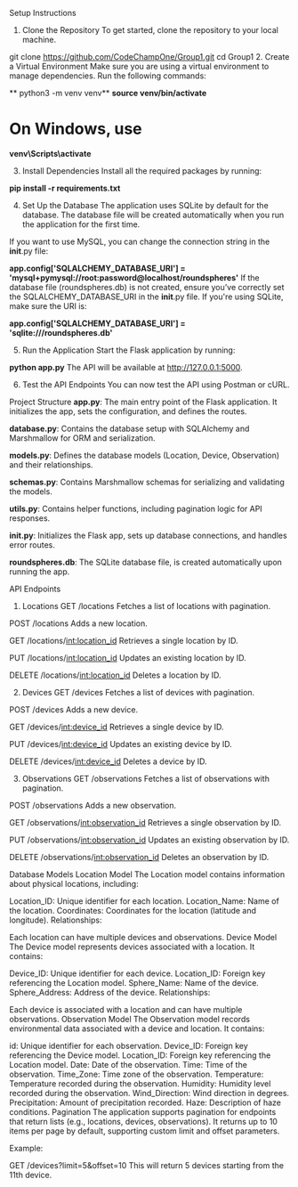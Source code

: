 Setup Instructions
1. Clone the Repository
To get started, clone the repository to your local machine.


git clone https://github.com/CodeChampOne/Group1.git
cd Group1
2. Create a Virtual Environment
Make sure you are using a virtual environment to manage dependencies. Run the following commands:

** python3 -m venv venv**
**source venv/bin/activate**   
# On Windows, use 
**venv\Scripts\activate**

3. Install Dependencies
Install all the required packages by running:

**pip install -r requirements.txt**

4. Set Up the Database
The application uses SQLite by default for the database. The database file will be created automatically when you run the application for the first time.

If you want to use MySQL, you can change the connection string in the __init__.py file:

**app.config['SQLALCHEMY_DATABASE_URI'] = 'mysql+pymysql://root:password@localhost/roundspheres'**
If the database file (roundspheres.db) is not created, ensure you’ve correctly set the SQLALCHEMY_DATABASE_URI in the __init__.py file. If you're using SQLite, make sure the URI is:

**app.config['SQLALCHEMY_DATABASE_URI'] = 'sqlite:///roundspheres.db'**

5. Run the Application
Start the Flask application by running:

**python app.py**
The API will be available at http://127.0.0.1:5000.

6. Test the API Endpoints
You can now test the API using Postman or cURL.

Project Structure
**app.py**: The main entry point of the Flask application. It initializes the app, sets the configuration, and defines the routes.

**database.py**: Contains the database setup with SQLAlchemy and Marshmallow for ORM and serialization.

**models.py**: Defines the database models (Location, Device, Observation) and their relationships.

**schemas.py**: Contains Marshmallow schemas for serializing and validating the models.

**utils.py**: Contains helper functions, including pagination logic for API responses.

**__init__.py**: Initializes the Flask app, sets up database connections, and handles error routes.

**roundspheres.db**: The SQLite database file, is created automatically upon running the app.

API Endpoints
1. Locations
GET /locations
Fetches a list of locations with pagination.

POST /locations
Adds a new location.

GET /locations/<int:location_id>
Retrieves a single location by ID.

PUT /locations/<int:location_id>
Updates an existing location by ID.

DELETE /locations/<int:location_id>
Deletes a location by ID.

2. Devices
GET /devices
Fetches a list of devices with pagination.

POST /devices
Adds a new device.

GET /devices/<int:device_id>
Retrieves a single device by ID.

PUT /devices/<int:device_id>
Updates an existing device by ID.

DELETE /devices/<int:device_id>
Deletes a device by ID.

3. Observations
GET /observations
Fetches a list of observations with pagination.

POST /observations
Adds a new observation.

GET /observations/<int:observation_id>
Retrieves a single observation by ID.

PUT /observations/<int:observation_id>
Updates an existing observation by ID.

DELETE /observations/<int:observation_id>
Deletes an observation by ID.

Database Models
Location Model
The Location model contains information about physical locations, including:

Location_ID: Unique identifier for each location.
Location_Name: Name of the location.
Coordinates: Coordinates for the location (latitude and longitude).
Relationships:

Each location can have multiple devices and observations.
Device Model
The Device model represents devices associated with a location. It contains:

Device_ID: Unique identifier for each device.
Location_ID: Foreign key referencing the Location model.
Sphere_Name: Name of the device.
Sphere_Address: Address of the device.
Relationships:

Each device is associated with a location and can have multiple observations.
Observation Model
The Observation model records environmental data associated with a device and location. It contains:

id: Unique identifier for each observation.
Device_ID: Foreign key referencing the Device model.
Location_ID: Foreign key referencing the Location model.
Date: Date of the observation.
Time: Time of the observation.
Time_Zone: Time zone of the observation.
Temperature: Temperature recorded during the observation.
Humidity: Humidity level recorded during the observation.
Wind_Direction: Wind direction in degrees.
Precipitation: Amount of precipitation recorded.
Haze: Description of haze conditions.
Pagination
The application supports pagination for endpoints that return lists (e.g., locations, devices, observations). It returns up to 10 items per page by default, supporting custom limit and offset parameters.

Example:

GET /devices?limit=5&offset=10
This will return 5 devices starting from the 11th device.

